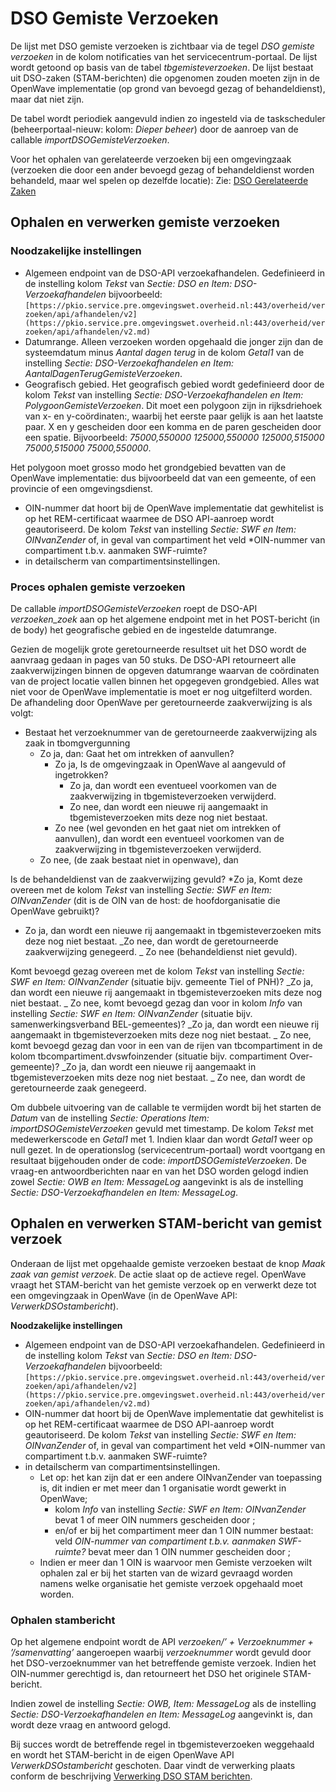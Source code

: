 # DSO Gemiste Verzoeken

De lijst met DSO gemiste verzoeken is zichtbaar via de tegel _DSO gemiste verzoeken_ in de kolom notificaties van het servicecentrum-portaal. De lijst wordt getoond op basis van de tabel _tbgemisteverzoeken_. De lijst bestaat uit DSO-zaken (STAM-berichten) die opgenomen zouden moeten zijn in de OpenWave implementatie (op grond van bevoegd gezag of behandeldienst), maar dat niet zijn.

De tabel wordt periodiek aangevuld indien zo ingesteld via de taskscheduler (beheerportaal-nieuw: kolom: _Dieper beheer_) door de aanroep van de callable _importDSOGemisteVerzoeken_.

Voor het ophalen van gerelateerde verzoeken bij een omgevingzaak (verzoeken die door een ander bevoegd gezag of behandeldienst worden behandeld, maar wel spelen op dezelfde locatie): Zie: [DSO Gerelateerde Zaken](dso_gerelateerde_zaken.md)

## Ophalen en verwerken gemiste verzoeken

### Noodzakelijke instellingen

- Algemeen endpoint van de DSO-API verzoekafhandelen. Gedefinieerd in de instelling kolom _Tekst_ van _Sectie: DSO en Item: DSO-Verzoekafhandelen_ bijvoorbeeld: `[https://pkio.service.pre.omgevingswet.overheid.nl:443/overheid/verzoeken/api/afhandelen/v2](https://pkio.service.pre.omgevingswet.overheid.nl:443/overheid/verzoeken/api/afhandelen/v2.md)`
- Datumrange. Alleen verzoeken worden opgehaald die jonger zijn dan de systeemdatum minus _Aantal dagen terug_ in de kolom _Getal1_ van de instelling _Sectie: DSO-Verzoekafhandelen en Item: AantalDagenTerugGemisteVerzoeken_.
- Geografisch gebied. Het geografisch gebied wordt gedefinieerd door de kolom _Tekst_ van instelling _Sectie: DSO-Verzoekafhandelen en Item: PolygoonGemisteVerzoeken_. Dit moet een polygoon zijn in rijksdriehoek van x- en y-coördinaten:, waarbij het eerste paar gelijk is aan het laatste paar. X en y gescheiden door een komma en de paren gescheiden door een spatie. Bijvoorbeeld: _75000,550000 125000,550000 125000,515000 75000,515000 75000,550000_.

Het polygoon moet grosso modo het grondgebied bevatten van de OpenWave implementatie: dus bijvoorbeeld dat van een gemeente, of een provincie of een omgevingsdienst.

- OIN-nummer dat hoort bij de OpenWave implementatie dat gewhitelist is op het REM-certificaat waarmee de DSO API-aanroep wordt geautoriseerd. De kolom _Tekst_ van instelling _Sectie: SWF en Item: OINvanZender_ of, in geval van compartiment het veld \*OIN-nummer van compartiment t.b.v. aanmaken SWF-ruimte?
- in detailscherm van compartimentsinstellingen.

### Proces ophalen gemiste verzoeken

De callable _importDSOGemisteVerzoeken_ roept de DSO-API _verzoeken_zoek_ aan op het algemene endpoint met in het POST-bericht (in de body) het geografische gebied en de ingestelde datumrange.

Gezien de mogelijk grote geretourneerde resultset uit het DSO wordt de aanvraag gedaan in pages van 50 stuks. De DSO-API retourneert alle zaakverwijzingen binnen de opgeven datumrange waarvan de coördinaten van de project locatie vallen binnen het opgegeven grondgebied. Alles wat niet voor de OpenWave implementatie is moet er nog uitgefilterd worden. De afhandeling door OpenWave per geretourneerde zaakverwijzing is als volgt:

- Bestaat het verzoeknummer van de geretourneerde zaakverwijzing als zaak in tbomgvergunning
  - Zo ja, dan: Gaat het om intrekken of aanvullen?
    - Zo ja, Is de omgevingzaak in OpenWave al aangevuld of ingetrokken?
      - Zo ja, dan wordt een eventueel voorkomen van de zaakverwijzing in tbgemisteverzoeken verwijderd.
      - Zo nee, dan wordt een nieuwe rij aangemaakt in tbgemisteverzoeken mits deze nog niet bestaat.
    - Zo nee (wel gevonden en het gaat niet om intrekken of aanvullen), dan wordt een eventueel voorkomen van de zaakverwijzing in tbgemisteverzoeken verwijderd.
  - Zo nee, (de zaak bestaat niet in openwave), dan

Is de behandeldienst van de zaakverwijzing gevuld?
*Zo ja, Komt deze overeen met de kolom *Tekst* van instelling *Sectie: SWF en Item: OINvanZender* (dit is de OIN van de host: de hoofdorganisatie die OpenWave gebruikt)?
- Zo ja, dan wordt een nieuwe rij aangemaakt in tbgemisteverzoeken mits deze nog niet bestaat.
_Zo nee, dan wordt de geretourneerde zaakverwijzing genegeerd.
_ Zo nee (behandeldienst niet gevuld).

Komt bevoegd gezag overeen met de kolom _Tekst_ van instelling _Sectie: SWF en Item: OINvanZender_ (situatie bijv. gemeente Tiel of PNH)?
_Zo ja, dan wordt een nieuwe rij aangemaakt in tbgemisteverzoeken mits deze nog niet bestaat.
_ Zo nee, komt bevoegd gezag dan voor in kolom _Info_ van instelling _Sectie: SWF en Item: OINvanZender_ (situatie bijv. samenwerkingsverband BEL-gemeentes)?
_Zo ja, dan wordt een nieuwe rij aangemaakt in tbgemisteverzoeken mits deze nog niet bestaat.
_ Zo nee, komt bevoegd gezag dan voor in een van de rijen van tbcompartiment in de kolom tbcompartiment.dvswfoinzender (situatie bijv. compartiment Over-gemeente)?
_Zo ja, dan wordt een nieuwe rij aangemaakt in tbgemisteverzoeken mits deze nog niet bestaat.
_ Zo nee, dan wordt de geretourneerde zaak genegeerd.

Om dubbele uitvoering van de callable te vermijden wordt bij het starten de _Datum_ van de instelling _Sectie: Operations Item: importDSOGemisteVerzoeken_ gevuld met timestamp. De kolom _Tekst_ met medewerkerscode en _Getal1_ met 1. Indien klaar dan wordt _Getal1_ weer op null gezet.
In de operationslog (servicecentrum-portaal) wordt voortgang en resultaat bijgehouden onder de code: _importDSOGemisteVerzoeken_. De vraag-en antwoordberichten naar en van het DSO worden gelogd indien zowel _Sectie: OWB en Item: MessageLog_ aangevinkt is als de instelling _Sectie: DSO-Verzoekafhandelen en Item: MessageLog_.

## Ophalen en verwerken STAM-bericht van gemist verzoek

Onderaan de lijst met opgehaalde gemiste verzoeken bestaat de knop _Maak zaak van gemist verzoek_. De actie slaat op de actieve regel. OpenWave vraagt het STAM-bericht van het gemiste verzoek op en verwerkt deze tot een omgevingzaak in OpenWave (in de OpenWave API: _VerwerkDSOstambericht_).

**Noodzakelijke instellingen**

- Algemeen endpoint van de DSO-API verzoekafhandelen. Gedefinieerd in de instelling kolom _Tekst_ van _Sectie: DSO en Item: DSO-Verzoekafhandelen_ bijvoorbeeld: `[https://pkio.service.pre.omgevingswet.overheid.nl:443/overheid/verzoeken/api/afhandelen/v2](https://pkio.service.pre.omgevingswet.overheid.nl:443/overheid/verzoeken/api/afhandelen/v2.md)`
- OIN-nummer dat hoort bij de OpenWave implementatie dat gewhitelist is op het REM-certificaat waarmee de DSO API-aanroep wordt geautoriseerd. De kolom _Tekst_ van instelling _Sectie: SWF en Item: OINvanZender_ of, in geval van compartiment het veld \*OIN-nummer van compartiment t.b.v. aanmaken SWF-ruimte?
- in detailscherm van compartimentsinstellingen.
  - Let op: het kan zijn dat er een andere OINvanZender van toepassing is, dit indien er met meer dan 1 organisatie wordt gewerkt in OpenWave;
    - kolom _Info_ van instelling _Sectie: SWF en Item: OINvanZender_ bevat 1 of meer OIN nummers gescheiden door ;
    - en/of er bij het compartiment meer dan 1 OIN nummer bestaat: veld _OIN-nummer van compartiment t.b.v. aanmaken SWF-ruimte?_ bevat meer dan 1 OIN nummer gescheiden door ;
  - Indien er meer dan 1 OIN is waarvoor men Gemiste verzoeken wilt ophalen zal er bij het starten van de wizard gevraagd worden namens welke organisatie het gemiste verzoek opgehaald moet worden.

### Ophalen stambericht

Op het algemene endpoint wordt de API _verzoeken/’ + Verzoeknummer + ’/samenvatting’_ aangeroepen waarbij _verzoeknummer_ wordt gevuld door het DSO-verzoeknummer van het betreffende gemiste verzoek. Indien het OIN-nummer gerechtigd is, dan retourneert het DSO het originele STAM-bericht.

Indien zowel de instelling _Sectie: OWB, Item: MessageLog_ als de instelling _Sectie: DSO-Verzoekafhandelen en Item: MessageLog_ aangevinkt is, dan wordt deze vraag en antwoord gelogd.

Bij succes wordt de betreffende regel in tbgemisteverzoeken weggehaald en wordt het STAM-bericht in de eigen OpenWave API
_VerwerkDSOstambericht_ geschoten. Daar vindt de verwerking plaats conform de beschrijving [Verwerking DSO STAM berichten](verwerking_dso_stam_berichten.md).
